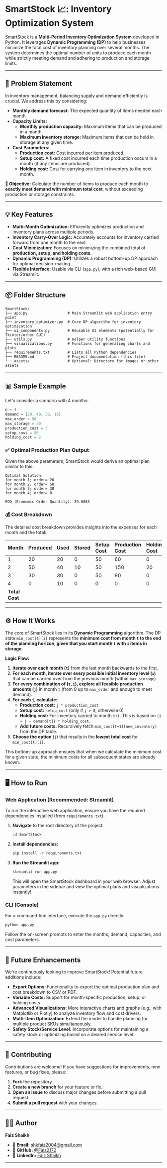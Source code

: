# SmartStock 📈: Inventory Optimization System

SmartStock is a **Multi-Period Inventory Optimization System** developed in Python. It leverages **Dynamic Programming (DP)** to help businesses minimize the total cost of inventory planning over several months. The system determines the optimal number of units to produce each month while strictly meeting demand and adhering to production and storage limits.

-----

## 📌 Problem Statement

In inventory management, balancing supply and demand efficiently is crucial. We address this by considering:

  * **Monthly demand forecast:** The expected quantity of items needed each month.
  * **Capacity Limits:**
      * **Monthly production capacity:** Maximum items that can be produced in a month.
      * **Maximum inventory storage:** Maximum items that can be held in storage at any given time.
  * **Cost Parameters:**
      * **Production cost:** Cost incurred per item produced.
      * **Setup cost:** A fixed cost incurred each time production occurs in a month (if any items are produced).
      * **Holding cost:** Cost for carrying one item in inventory to the next month.

**🎯 Objective:** Calculate the number of items to produce each month to **exactly meet demand with minimum total cost**, without exceeding production or storage constraints.

-----

## 💡 Key Features

  * **Multi-Month Optimization:** Efficiently optimizes production and inventory plans across multiple periods.
  * **Inventory Carry-Over Logic:** Accurately accounts for inventory carried forward from one month to the next.
  * **Cost Minimization:** Focuses on minimizing the combined total of **production, setup, and holding costs**.
  * **Dynamic Programming (DP):** Utilizes a robust bottom-up DP approach for optimal decision-making.
  * **Flexible Interface:** Usable via CLI (`app.py`), with a rich web-based GUI via Streamlit.

-----

## 📦 Folder Structure

```text
SmartStock/
├── app.py                  # Main Streamlit web application entry point
├── inventory_optimizer.py  # Core DP algorithm for inventory optimization
├── ui_components.py        # Reusable UI elements (potentially for Tkinter/other GUI)
├── utils.py                # Helper utility functions
├── visualizations.py       # Functions for generating charts and plots
├── requirements.txt        # Lists all Python dependencies
├── README.md               # Project documentation (this file)
└── assets/                 # Optional: Directory for images or other assets
```

-----

## 📊 Sample Example

Let's consider a scenario with 4 months:

```python
n = 4
demand = [20, 40, 30, 10]
max_order = 50
max_storage = 30
production_cost = 3
setup_cost = 50
holding_cost = 2
```

### ✅ Optimal Production Plan Output

Given the above parameters, SmartStock would derive an optimal plan similar to this:

```text
Optimal Solution:
for month 1; order= 20
for month 2; order= 50
for month 3; order= 30
for month 4; order= 0

EOQ (Economic Order Quantity): 39.6863
```

### 💰 Cost Breakdown

The detailed cost breakdown provides insights into the expenses for each month and the total:

| Month | Produced | Used | Stored | Setup Cost | Production Cost | Holding Cost | Total |
| :---- | :------- | :--- | :----- | :--------- | :-------------- | :----------- | :---- |
| 1     | 20       | 20   | 0      | 50         | 60              | 0            | 110   |
| 2     | 50       | 40   | 10     | 50         | 150             | 20           | 220   |
| 3     | 30       | 30   | 0      | 50         | 90              | 0            | 140   |
| 4     | 0        | 10   | 0      | 0          | 0               | 0            | 0     |
| **Total Cost** | | | | | | | **470** |

-----

## ⚙️ How It Works

The core of SmartStock lies in its **Dynamic Programming** algorithm. The DP state `min_cost[t][i]` represents the **minimum cost from month `t` to the end of the planning horizon, given that you start month `t` with `i` items in storage.**

**Logic Flow:**

1.  **Iterate over each month (`t`)** from the last month backwards to the first.
2.  **For each month, iterate over every possible initial inventory level (`i`)** that can be carried over from the previous month (within `max_storage`).
3.  **For every combination of (`t`, `i`), explore all feasible production amounts (`j`)** in month `t` (from 0 up to `max_order` and enough to meet demand).
4.  **For each `j`, calculate:**
      * **Production cost:** `j * production_cost`
      * **Setup cost:** `setup_cost` (only if `j > 0`, otherwise 0)
      * **Holding cost:** For inventory carried to month `t+1`. This is based on `(i + j - demand[t]) * holding_cost`.
      * **Add future costs:** Recursively fetch `min_cost[t+1][new_inventory]` from the DP table.
5.  **Choose the option** (`j`) that results in the **lowest total cost** for `min_cost[t][i]`.

This bottom-up approach ensures that when we calculate the minimum cost for a given state, the minimum costs for all subsequent states are already known.

-----

## 🖥️ How to Run

### Web Application (Recommended: Streamlit)

To run the interactive web application, ensure you have the required dependencies installed (from `requirements.txt`).

1.  **Navigate** to the root directory of the project:
    ```bash
    cd SmartStock
    ```
2.  **Install dependencies:**
    ```bash
    pip install -r requirements.txt
    ```
3.  **Run the Streamlit app:**
    ```bash
    streamlit run app.py
    ```
    This will open the SmartStock dashboard in your web browser. Adjust parameters in the sidebar and view the optimal plans and visualizations instantly\!

### CLI (Console)

For a command-line interface, execute the `app.py` directly:

```bash
python app.py
```

Follow the on-screen prompts to enter the months, demand, capacities, and cost parameters.

-----

## 🚀 Future Enhancements

We're continuously looking to improve SmartStock\! Potential future additions include:

  * **Export Options:** Functionality to export the optimal production plan and cost breakdown to CSV or PDF.
  * **Variable Costs:** Support for month-specific production, setup, or holding costs.
  * **Advanced Visualizations:** More interactive charts and graphs (e.g., with Matplotlib or Plotly) to analyze inventory flow and cost drivers.
  * **Multi-Item Optimization:** Extend the model to handle planning for multiple product SKUs simultaneously.
  * **Safety Stock/Service Level:** Incorporate options for maintaining a safety stock or optimizing based on a desired service level.

-----

## 🤝 Contributing

Contributions are welcome\! If you have suggestions for improvements, new features, or bug fixes, please:

1.  **Fork** the repository.
2.  **Create a new branch** for your feature or fix.
3.  **Open an issue** to discuss major changes before submitting a pull request.
4.  **Submit a pull request** with your changes.
   
-----

## 👨‍💻 Author

**Faiz Shaikh**

  * 📧 **Email:** shkfaiz2004@gmail.com
  * 🔗 **GitHub:** [@Faiz2172](https://github.com/Faiz2172)
  * 🔗 **LinkedIn:** [Faiz Shaikh](https://www.linkedin.com/in/faiz-shaikh-1a9a85258)

-----
